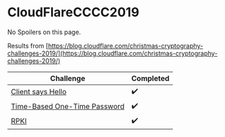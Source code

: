 # CloudFlareCCCC2019

No Spoilers on this page.

Results from [https://blog.cloudflare.com/christmas-cryptography-challenges-2019/](https://blog.cloudflare.com/christmas-cryptography-challenges-2019/)


| Challenge   | Completed |
| ------------- | ------------- |
| [Client says Hello ](ClientSaysHello/)                        | ✔️ |
| [Time-Based One-Time Password ](Time-BasedOne-TimePassword/)  | ✔️ |
| [RPKI](RPKI/)                                                 | ✔️ |
